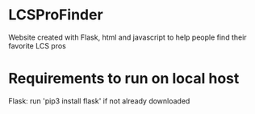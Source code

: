 # LCSProFinder
Website created with Flask, html and javascript to help people find their favorite LCS pros

# Requirements to run on local host
Flask: run 'pip3 install flask' if not already downloaded
